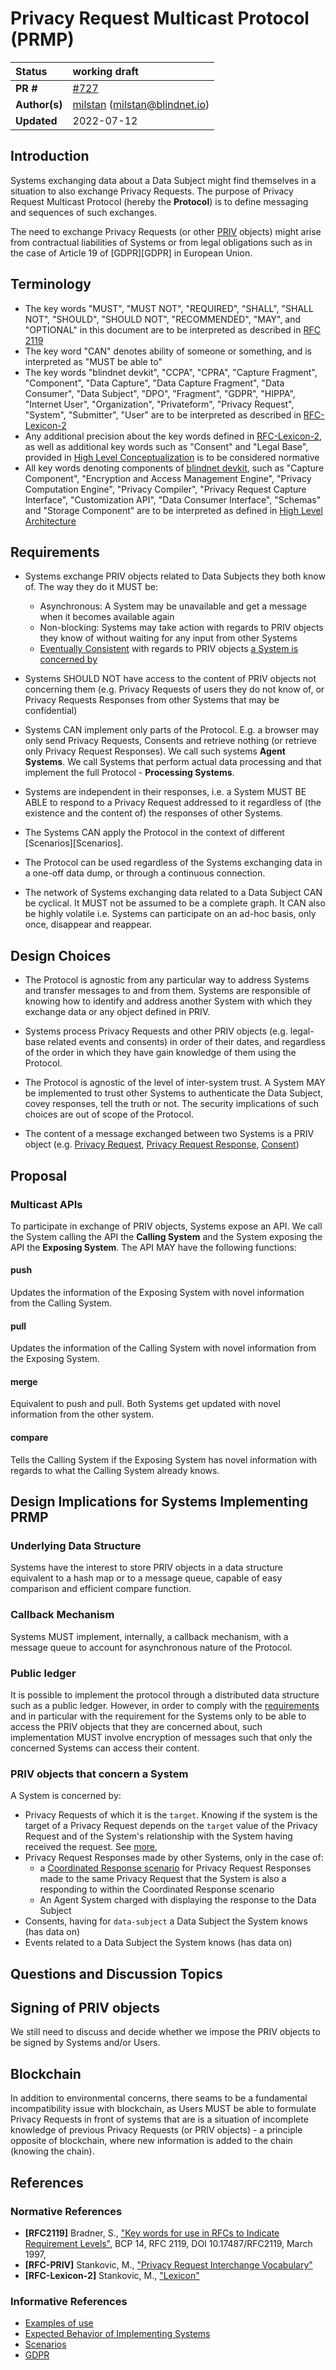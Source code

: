# Privacy Request Multicast Protocol (PRMP)

| Status        | working draft                                                                              |
| :------------ | :------------------------------------------------------------------------------------- |
| **PR #**      | [#727](https://github.com/blindnet-io/product-management/pull/727)                    |
| **Author(s)** | [milstan](https://github.com/milstan) (milstan@blindnet.io)              |
| **Updated**   | 2022-07-12                                                                             |



## Introduction

Systems exchanging data about a Data Subject might find themselves in a situation to also exchange Privacy Requests.
The purpose of Privacy Request Multicast Protocol (hereby the **Protocol**) is to define messaging and sequences of such exchanges.

The need to exchange Privacy Requests (or other [PRIV](../priv/RFC-PRIV.md) objects) might arise from contractual liabilities of Systems or from legal obligations such as in the case of Article 19 of [GDPR][GDPR] in European Union.

## Terminology

- The key words "MUST", "MUST NOT", "REQUIRED", "SHALL", "SHALL NOT", "SHOULD", "SHOULD NOT", "RECOMMENDED",  "MAY", and "OPTIONAL" in this document are to be interpreted as described in [RFC 2119](https://datatracker.ietf.org/doc/html/rfc2119)
- The key word "CAN" denotes ability of someone or something, and is interpreted as "MUST be able to"
- The key words "blindnet devkit", "CCPA", "CPRA", "Capture Fragment", "Component", "Data Capture", "Data Capture Fragment", "Data Consumer", "Data Subject", "DPO", "Fragment", "GDPR", "HIPPA", "Internet User", "Organization", "Privateform", "Privacy Request", "System", "Submitter", "User" are to be interpreted as described in [RFC-Lexicon-2](../lexicon/RFC-Lexicon-2.md)
- Any additional precision about the key words defined in [RFC-Lexicon-2](../lexicon/RFC-Lexicon-2.md), as well as additional key words such as "Consent" and "Legal Base", provided in [High Level Conceptualization](../high-level-conceptualization/) is to be considered normative
- All key words denoting components of [blindnet devkit](../lexicon/RFC-Lexicon-2.md#blindnet-devkit), such as "Capture Component", "Encryption and Access Management Engine", "Privacy Computation Engine", "Privacy Compiler", "Privacy Request Capture Interface", "Customization API", "Data Consumer Interface", "Schemas" and "Storage Component" are to be interpreted as defined in [High Level Architecture](../high-level-architecture/)

## Requirements

- Systems exchange PRIV objects related to Data Subjects they both know of. The way they do it MUST be:
    - Asynchronous: A System may be unavailable and get a message when it becomes available again
    - Non-blocking: Systems may take action with regards to PRIV objects they know of without waiting for any input from other Systems
    - [Eventually Consistent](https://en.wikipedia.org/wiki/Eventual_consistency) with regards to PRIV objects [a System is concerned by](#priv-objects-that-concern-a-system)

- Systems SHOULD NOT have access to the content of PRIV objects not concerning them (e.g. Privacy Requests of users they do not know of, or Privacy Requests Responses from other Systems that may be confidential)

- Systems CAN implement only parts of the Protocol. E.g. a browser may only send Privacy Requests, Consents and retrieve nothing (or retrieve only Privacy Request Responses). We call such systems **Agent Systems**. We call Systems that perform actual data processing and that implement the full Protocol - **Processing Systems**.

- Systems are independent in their responses, i.e. a System MUST BE ABLE to respond to a Privacy Request addressed to it regardless of (the existence and the content of) the responses of other Systems.

- The Systems CAN apply the Protocol in the context of different [Scenarios][Scenarios].

- The Protocol can be used regardless of the Systems exchanging data in a one-off data dump, or through a continuous connection.

- The network of Systems exchanging data related to a Data Subject CAN be cyclical. It MUST not be assumed to be a complete graph. It CAN also be highly volatile i.e. Systems can participate on an ad-hoc basis, only once, disappear and reappear.

## Design Choices

- The Protocol is agnostic from any particular way to address Systems and transfer messages to and from them. Systems are responsible of knowing how to identify and address another System with which they exchange data or any object defined in PRIV.

- Systems process Privacy Requests and other PRIV objects (e.g. legal-base related events and consents) in order of their dates, and regardless of the order in which they have gain knowledge of them using the Protocol.

- The Protocol is agnostic of the level of inter-system trust. A System MAY be implemented to trust other Systems to authenticate the Data Subject, covey responses, tell the truth or not. The security implications of such choices are out of scope of the Protocol.

- The content of a message exchanged between two Systems is a PRIV object (e.g. [Privacy Request](https://github.com/blindnet-io/product-management/blob/main/refs/schemas/priv/RFC-PRIV.md#privacy-request), [Privacy Request Response](https://github.com/blindnet-io/product-management/blob/main/refs/schemas/priv/RFC-PRIV.md#privacy-request), [Consent](https://github.com/blindnet-io/product-management/blob/main/refs/schemas/priv/RFC-PRIV.md#consent))

## Proposal

### Multicast APIs

To participate in exchange of PRIV objects, Systems expose an API. We call the System calling the API the **Calling System** and the System exposing the API the **Exposing System**. The API MAY have the following functions:

#### push

Updates the information of the Exposing System with novel information from the Calling System.

#### pull

Updates the information of the Calling System with novel information from the Exposing System.

#### merge

Equivalent to push and pull. Both Systems get updated with novel information from the other system.

#### compare

Tells the Calling System if the Exposing System has novel information with regards to what the Calling System already knows.

## Design Implications for Systems Implementing PRMP

### Underlying Data Structure

Systems have the interest to store PRIV objects in a data structure equivalent to a hash map or to a message queue, capable of easy comparison and efficient compare function.

### Callback Mechanism

Systems MUST implement, internally, a callback mechanism, with a message queue to account for asynchronous nature of the Protocol.

### Public ledger

It is possible to implement the protocol through a distributed data structure such as a public ledger. However, in order to comply with the [requirements](#requirements) and in particular with the requirement for the Systems only to be able to access the PRIV objects that they are concerned about, such implementation MUST involve encryption of messages such that only the concerned Systems can access their content.

### PRIV objects that concern a System

A System is concerned by:
- Privacy Requests of which it is the `target`. Knowing if the system is the target of a Privacy Request depends on the `target` value of the Privacy Request and of the System's relationship with the System having received the request. See [more](https://github.com/blindnet-io/product-management/blob/main/refs/schemas/priv/RFC-PRIV.md#targets),
- Privacy Request Responses made by other Systems, only in the case of:
    - a [Coordinated Response scenario](https://github.com/blindnet-io/product-management/blob/main/refs/schemas/priv/scenarios.md#coordinated-response) for Privacy Request Responses made to the same Privacy Request that the System is also a responding to within the Coordinated Response scenario
    - An Agent System charged with displaying the response to the Data Subject
- Consents, having for `data-subject` a Data Subject the System knows (has data on)
- Events related to a Data Subject the System knows (has data on)


## Questions and Discussion Topics

## Signing of PRIV objects

We still need to discuss and decide whether we impose the PRIV objects to be signed by Systems and/or Users.

## Blockchain

In addition to environmental concerns, there seams to be a fundamental incompatibility issue with blockchain, as Users MUST be able to formulate Privacy Requests in front of systems that are is a situation of incomplete knowledge of previous Privacy Requests (or PRIV objects) - a principle opposite of blockchain, where new information is added to the chain (knowing the chain).

## References

### Normative References

- **[RFC2119]**  Bradner, S., ["Key words for use in RFCs to Indicate Requirement Levels"](https://datatracker.ietf.org/doc/html/rfc2119), BCP 14, RFC 2119, DOI 10.17487/RFC2119, March 1997,
- **[RFC-PRIV]** Stankovic, M., ["Privacy Request Interchange Vocabulary"](../priv/RFC-PRIV.md)
- **[RFC-Lexicon-2]** Stankovic, M., ["Lexicon"](../lexicon/RFC-Lexicon-2.md)


### Informative References

- [Examples of use](../priv/examples.md)
- [Expected Behavior of Implementing Systems](../priv/expected-behavior.md)
- [Scenarios](../scenarios.md)
- [GDPR](https://eur-lex.europa.eu/eli/reg/2016/679/oj)
